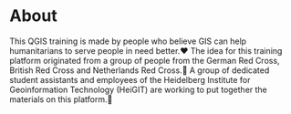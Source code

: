 # About
This QGIS training is made by people who believe GIS can help humanitarians to serve people in need better.:heart:
The idea for this training platform originated from a group of people from the German Red Cross, British Red Cross and Netherlands Red Cross.:mega:
A group of dedicated student assistants and employees of the Heidelberg Institute for Geoinformation Technology (HeiGIT) are working to put together the materials on this platform.:hammer:
